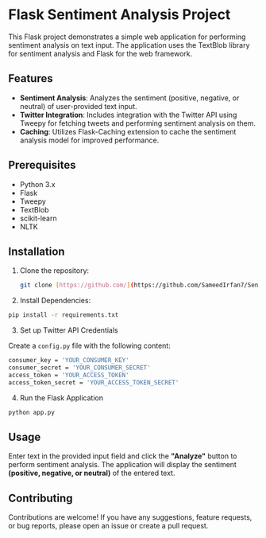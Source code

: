 # Flask Sentiment Analysis Project

This Flask project demonstrates a simple web application for performing sentiment analysis on text input. The application uses the TextBlob library for sentiment analysis and Flask for the web framework.

## Features

- **Sentiment Analysis**: Analyzes the sentiment (positive, negative, or neutral) of user-provided text input.
- **Twitter Integration**: Includes integration with the Twitter API using Tweepy for fetching tweets and performing sentiment analysis on them.
- **Caching**: Utilizes Flask-Caching extension to cache the sentiment analysis model for improved performance.

## Prerequisites

- Python 3.x
- Flask
- Tweepy
- TextBlob
- scikit-learn
- NLTK

## Installation

1. Clone the repository:

   ```bash
   git clone [https://github.com/](https://github.com/SameedIrfan7/Sentiment-Analysis/)https://github.com/SameedIrfan7/Sentiment-Analysis/
2. Install Dependencies:

```bash
pip install -r requirements.txt
```
3. Set up Twitter API Credentials

Create a `config.py` file with the following content:

```bash
consumer_key = 'YOUR_CONSUMER_KEY'
consumer_secret = 'YOUR_CONSUMER_SECRET'
access_token = 'YOUR_ACCESS_TOKEN'
access_token_secret = 'YOUR_ACCESS_TOKEN_SECRET'
```
4. Run the Flask Application

```bash
python app.py
```

## Usage

Enter text in the provided input field and click the **"Analyze"** button to perform sentiment analysis.
The application will display the sentiment **(positive, negative, or neutral)** of the entered text.

## Contributing
Contributions are welcome! If you have any suggestions, feature requests, or bug reports, please open an issue or create a pull request.
